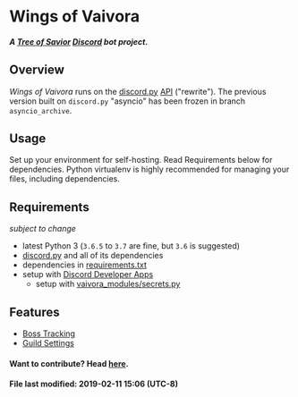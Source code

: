 # Wings of Vaivora
#### _A [Tree of Savior][tos] [Discord][discord] bot project._

## Overview

_Wings of Vaivora_ runs on the [discord.py][discord.py] [API][api] ("rewrite").
The previous version built on `discord.py` "asyncio" has been frozen in branch `asyncio_archive`.

## Usage

Set up your environment for self-hosting. Read Requirements below for dependencies.
Python virtualenv is highly recommended for managing your files, including dependencies.

## Requirements
_subject to change_

- latest Python 3 (`3.6.5` to `3.7` are fine, but `3.6` is suggested)
- [discord.py][discord.py] and all of its dependencies
- dependencies in [requirements.txt](requirements.txt)
- setup with [Discord Developer Apps][dev]
    - setup with [vaivora_modules/secrets.py](vaivora_modules/secrets.py.example)

## Features

- [Boss Tracking](docs/BOSS.md)
- [Guild Settings](docs/SETTINGS.md)


#### Want to contribute? Head [here](docs/CONTRIBUTING.md).

#### File last modified: 2019-02-11 15:06 (UTC-8)

[tos]: https://treeofsavior.com/
[discord]: https://discordapp.com/
[discord.py]: https://github.com/Rapptz/discord.py/tree/rewrite
[api]: http://discordpy.readthedocs.io/en/rewrite/api.html
[dev]: https://discordapp.com/developers/applications/me